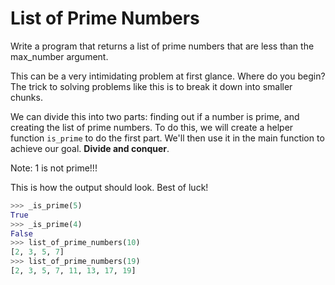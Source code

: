 # List of Prime Numbers

Write a program that returns a list of prime numbers that are less than the max_number argument.

This can be a very intimidating problem at first glance. Where do you begin?
The trick to solving problems like this is to break it down into smaller chunks.

We can divide this into two parts: finding out if a number is prime, and creating the list of prime numbers. 
To do this, we will create a helper function `is_prime` to do the first part. We'll then use it in the main function 
to achieve our goal. **Divide and conquer**.

Note: 1 is not prime!!!

This is how the output should look. Best of luck!





```python
>>> _is_prime(5)
True
>>> _is_prime(4)
False
>>> list_of_prime_numbers(10)
[2, 3, 5, 7]
>>> list_of_prime_numbers(19)
[2, 3, 5, 7, 11, 13, 17, 19]
```
